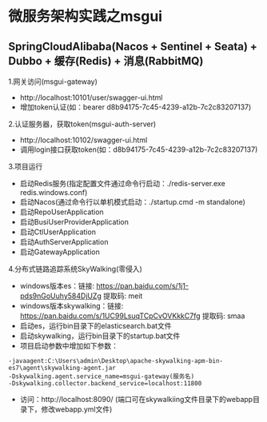 # 微服务架构实践之msgui
## SpringCloudAlibaba(Nacos + Sentinel + Seata) + Dubbo + 缓存(Redis) + 消息(RabbitMQ)
1.网关访问(msgui-gateway)
* http://localhost:10101/user/swagger-ui.html
* 增加token认证(如：bearer d8b94175-7c45-4239-a12b-7c2c83207137)

2.认证服务器，获取token(msgui-auth-server)
* http://localhost:10102/swagger-ui.html
* 调用login接口获取token(如：d8b94175-7c45-4239-a12b-7c2c83207137)

3.项目运行
* 启动Redis服务(指定配置文件通过命令行启动：./redis-server.exe redis.windows.conf)
* 启动Nacos(通过命令行以单机模式启动：./startup.cmd -m standalone)
* 启动RepoUserApplication
* 启动BusiUserProviderApplication
* 启动CtlUserApplication
* 启动AuthServerApplication
* 启动GatewayApplication

4.分布式链路追踪系统SkyWalking(零侵入)
* windows版本es：链接: https://pan.baidu.com/s/1j1-pds9nGoUuhy584DjUZg 提取码: meit
* windows版本skywalking：链接: https://pan.baidu.com/s/1UC99LsuqTCpCvOVKkkC7fg 提取码: smaa
* 启动es，运行bin目录下的elasticsearch.bat文件
* 启动skywalking，运行bin目录下的startup.bat文件
* 项目启动参数中增加如下参数：
```
-javaagent:C:\Users\admin\Desktop\apache-skywalking-apm-bin-es7\agent\skywalking-agent.jar
-Dskywalking.agent.service_name=msgui-gateway(服务名)
-Dskywalking.collector.backend_service=localhost:11800
```
* 访问：http://localhost:8090/ (端口可在skywalkiing文件目录下的webapp目录下，修改webapp.yml文件)